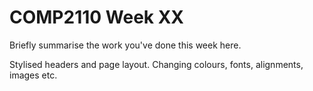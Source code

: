 # COMP2110 Week XX

Briefly summarise the work you've done this week here.

Stylised headers and page layout. Changing colours, fonts, alignments, images etc.